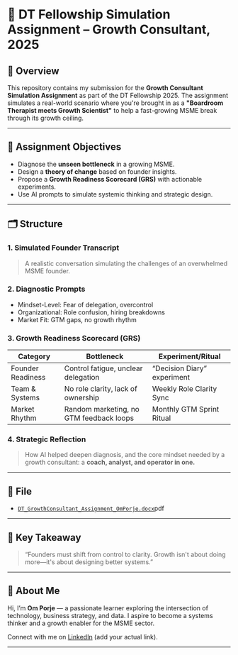 # 🚀 DT Fellowship Simulation Assignment – Growth Consultant, 2025

## 📌 Overview

This repository contains my submission for the **Growth Consultant Simulation Assignment** as part of the DT Fellowship 2025. The assignment simulates a real-world scenario where you're brought in as a **"Boardroom Therapist meets Growth Scientist"** to help a fast-growing MSME break through its growth ceiling.

---

## 🧠 Assignment Objectives

- Diagnose the **unseen bottleneck** in a growing MSME.
- Design a **theory of change** based on founder insights.
- Propose a **Growth Readiness Scorecard (GRS)** with actionable experiments.
- Use AI prompts to simulate systemic thinking and strategic design.

---

## 🗂 Structure

### 1. **Simulated Founder Transcript**
> A realistic conversation simulating the challenges of an overwhelmed MSME founder.

### 2. **Diagnostic Prompts**
- Mindset-Level: Fear of delegation, overcontrol
- Organizational: Role confusion, hiring breakdowns
- Market Fit: GTM gaps, no growth rhythm

### 3. **Growth Readiness Scorecard (GRS)**
| Category           | Bottleneck                                 | Experiment/Ritual                         |
|--------------------|---------------------------------------------|-------------------------------------------|
| Founder Readiness  | Control fatigue, unclear delegation         | “Decision Diary” experiment               |
| Team & Systems     | No role clarity, lack of ownership          | Weekly Role Clarity Sync                  |
| Market Rhythm      | Random marketing, no GTM feedback loops     | Monthly GTM Sprint Ritual                 |

### 4. **Strategic Reflection**
> How AI helped deepen diagnosis, and the core mindset needed by a growth consultant: a **coach, analyst, and operator in one.**

---

## 📄 File

- [`DT_GrowthConsultant_Assignment_OmPorje.docx`](./DT__Assignment_OmPorje.)pdf

---

## 🧩 Key Takeaway

> “Founders must shift from control to clarity. Growth isn't about doing more—it's about designing better systems.”

---

## 🔗 About Me

Hi, I’m **Om Porje** — a passionate learner exploring the intersection of technology, business strategy, and data. I aspire to become a systems thinker and a growth enabler for the MSME sector.

Connect with me on [LinkedIn](https://www.linkedin.com) (add your actual link).

---
